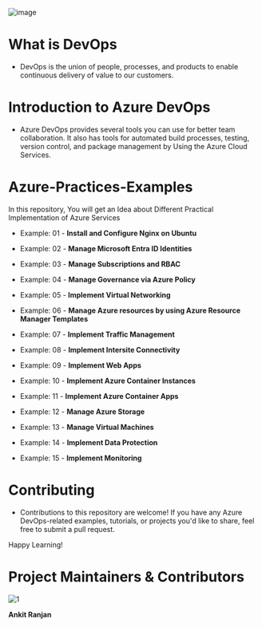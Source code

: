 ![image](https://github.com/ankitnewjobs/Azure-Practices-Examples/assets/154872782/70bf12f4-761c-4372-a520-1e3dff191799)

# What is DevOps

- DevOps is the union of people, processes, and products to enable continuous delivery of value to our customers.

# Introduction to  Azure DevOps

- Azure DevOps provides several tools you can use for better team collaboration. It also has tools for automated build processes, testing, version control, and package management by Using the Azure Cloud Services.

# Azure-Practices-Examples

In this repository,  You will get an Idea about Different Practical Implementation of Azure Services

- Example: 01 - **Install and Configure Nginx on Ubuntu**

- Example: 02 - **Manage Microsoft Entra ID Identities**

- Example: 03 - **Manage Subscriptions and RBAC**

- Example: 04 - **Manage Governance via Azure Policy**

- Example: 05 - **Implement Virtual Networking**

- Example: 06 - **Manage Azure resources by using Azure Resource Manager Templates**

- Example: 07 - **Implement Traffic Management**

- Example: 08 - **Implement Intersite Connectivity**

- Example: 09 - **Implement Web Apps**

- Example: 10 - **Implement Azure Container Instances**

- Example: 11 - **Implement Azure Container Apps**

- Example: 12 - **Manage Azure Storage**

- Example: 13 - **Manage Virtual Machines**
 
- Example: 14 - **Implement Data Protection**

- Example: 15 - **Implement Monitoring**


# Contributing

- Contributions to this repository are welcome! If you have any Azure DevOps-related examples, tutorials, or projects you'd like to share, feel free to submit a pull request.

Happy Learning!

# Project Maintainers & Contributors

![1](https://github.com/ankitnewjobs/Azure-Practices-Examples/assets/154872782/0eb590e7-50e0-49f0-9439-77537cde2b8b)

**Ankit Ranjan**
